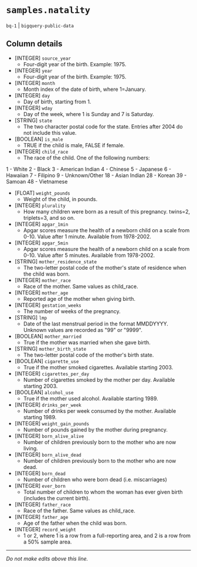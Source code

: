 # `samples.natality`
`bq-1` | `bigquery-public-data`

## Column details
* [INTEGER]   `source_year`
  - Four-digit year of the birth. Example: 1975.
* [INTEGER]   `year`
  - Four-digit year of the birth. Example: 1975.
* [INTEGER]   `month`
  - Month index of the date of birth, where 1=January.
* [INTEGER]   `day`
  - Day of birth, starting from 1.
* [INTEGER]   `wday`
  - Day of the week, where 1 is Sunday and 7 is Saturday.
* [STRING]    `state`
  - The two character postal code for the state. Entries after 2004 do not include this value.
* [BOOLEAN]   `is_male`
  - TRUE if the child is male, FALSE if female.
* [INTEGER]   `child_race`
  - The race of the child. One of the following numbers:

1 - White
2 - Black
3 - American Indian
4 - Chinese
5 - Japanese
6 - Hawaiian
7 - Filipino
9 - Unknown/Other
18 - Asian Indian
28 - Korean
39 - Samoan
48 - Vietnamese
* [FLOAT]     `weight_pounds`
  - Weight of the child, in pounds.
* [INTEGER]   `plurality`
  - How many children were born as a result of this pregnancy. twins=2, triplets=3, and so on.
* [INTEGER]   `apgar_1min`
  - Apgar scores measure the health of a newborn child on a scale from 0-10. Value after 1 minute. Available from 1978-2002.
* [INTEGER]   `apgar_5min`
  - Apgar scores measure the health of a newborn child on a scale from 0-10. Value after 5 minutes. Available from 1978-2002.
* [STRING]    `mother_residence_state`
  - The two-letter postal code of the mother's state of residence when the child was born.
* [INTEGER]   `mother_race`
  - Race of the mother. Same values as child_race.
* [INTEGER]   `mother_age`
  - Reported age of the mother when giving birth.
* [INTEGER]   `gestation_weeks`
  - The number of weeks of the pregnancy.
* [STRING]    `lmp`
  - Date of the last menstrual period in the format MMDDYYYY. Unknown values are recorded as "99" or "9999".
* [BOOLEAN]   `mother_married`
  - True if the mother was married when she gave birth.
* [STRING]    `mother_birth_state`
  - The two-letter postal code of the mother's birth state.
* [BOOLEAN]   `cigarette_use`
  - True if the mother smoked cigarettes. Available starting 2003.
* [INTEGER]   `cigarettes_per_day`
  - Number of cigarettes smoked by the mother per day. Available starting 2003.
* [BOOLEAN]   `alcohol_use`
  - True if the mother used alcohol. Available starting 1989.
* [INTEGER]   `drinks_per_week`
  - Number of drinks per week consumed by the mother. Available starting 1989.
* [INTEGER]   `weight_gain_pounds`
  - Number of pounds gained by the mother during pregnancy.
* [INTEGER]   `born_alive_alive`
  - Number of children previously born to the mother who are now living.
* [INTEGER]   `born_alive_dead`
  - Number of children previously born to the mother who are now dead.
* [INTEGER]   `born_dead`
  - Number of children who were born dead (i.e. miscarriages)
* [INTEGER]   `ever_born`
  - Total number of children to whom the woman has ever given birth (includes the current birth).
* [INTEGER]   `father_race`
  - Race of the father. Same values as child_race.
* [INTEGER]   `father_age`
  - Age of the father when the child was born.
* [INTEGER]   `record_weight`
  - 1 or 2, where 1 is a row from a full-reporting area, and 2 is a row from a 50% sample area.

-------------------------------------------------------------------------------
*Do not make edits above this line.*
